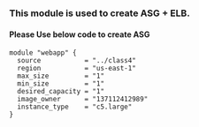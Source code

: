 
###  This module is used to create ASG +  ELB. 
####  Please Use below code to create ASG

```
module "webapp" {
  source           = "../class4"
  region           = "us-east-1"
  max_size         = "1"
  min_size         = "1"
  desired_capacity = "1"
  image_owner      = "137112412989"
  instance_type    = "c5.large"
}
